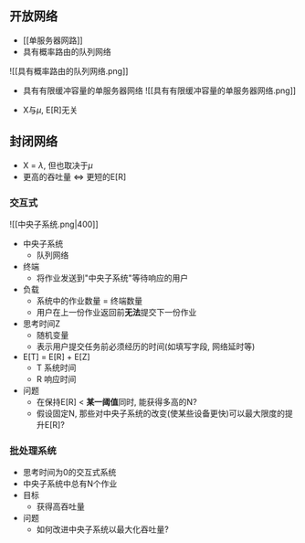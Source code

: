 ## 开放网络
- [[单服务器网路]]
- 具有概率路由的队列网络

![[具有概率路由的队列网络.png]]
- 具有有限缓冲容量的单服务器网络
![[具有有限缓冲容量的单服务器网络.png]]

- X与$\mu$, E[R]无关
## 封闭网络
- X = $\lambda$, 但也取决于$\mu$
- 更高的吞吐量 $\iff$ 更短的E[R]
### 交互式
![[中央子系统.png|400]]
- 中央子系统
	- 队列网络
- 终端
	- 将作业发送到"中央子系统"等待响应的用户
- 负载
	- 系统中的作业数量 = 终端数量
	- 用户在上一份作业返回前**无法**提交下一份作业
- 思考时间Z
	- 随机变量
	- 表示用户提交任务前必须经历的时间(如填写字段, 网络延时等)
- E[T] = E[R] + E[Z]
	- T 系统时间
	- R 响应时间
- 问题
	- 在保持E[R] < **某一阈值**同时, 能获得多高的N?
	- 假设固定N, 那些对中央子系统的改变(使某些设备更快)可以最大限度的提升E[R]?
### 批处理系统
- 思考时间为0的交互式系统
- 中央子系统中总有N个作业
- 目标
	- 获得高吞吐量
- 问题
	- 如何改进中央子系统以最大化吞吐量?
